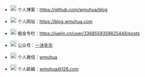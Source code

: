 - <img src="https://cdn.jsdelivr.net/gh/wmuhua/cdn@main/1.png" width="20" height="20" alt=""/> 个人博客：https://github.com/wmuhua/blog

- <img src="https://cdn.jsdelivr.net/gh/wmuhua/cdn@main/1.png" width="20" height="20" alt=""/> 个人网站：https://blog.wmuhua.com

- <img src="https://cdn.jsdelivr.net/gh/wmuhua/cdn@main/1.png" width="20" height="20" alt=""/> 掘金专栏：https://juejin.cn/user/3368559359825448/posts

- <img src="https://cdn.jsdelivr.net/gh/wmuhua/cdn@main/1.png" width="20" height="20" alt=""/> 公众号：[一沐年华]()

- <img src="https://cdn.jsdelivr.net/gh/wmuhua/cdn@main/1.png" width="20" height="20" alt=""/> 个人微信：[wmuhua]()

- <img src="https://cdn.jsdelivr.net/gh/wmuhua/cdn@main/1.png" width="20" height="20" alt=""/> 个人邮箱：[wmuhua@126.com]()
